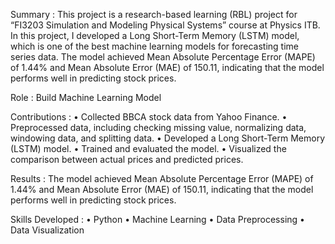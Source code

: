 Summary :
This project is a research-based learning (RBL) project for “FI3203 Simulation and Modeling Physical Systems” course at Physics ITB. In this project, I developed a Long Short-Term Memory (LSTM) model, which is one of the best machine learning models for forecasting time series data. The model achieved Mean Absolute Percentage Error (MAPE) of 1.44% and Mean Absolute Error (MAE) of 150.11, indicating that the model performs well in predicting stock prices.

Role : Build Machine Learning Model

Contributions :
•	Collected BBCA stock data from Yahoo Finance.
•	Preprocessed data, including checking missing value, normalizing data, windowing data, and splitting data.
•	Developed a Long Short-Term Memory (LSTM) model.
•	Trained and evaluated the model.
•	Visualized the comparison between actual prices and predicted prices.

Results :
The model achieved Mean Absolute Percentage Error (MAPE) of 1.44% and Mean Absolute Error (MAE) of 150.11, indicating that the model performs well in predicting stock prices.

Skills Developed :
•	Python
•	Machine Learning
•	Data Preprocessing
•	Data Visualization
